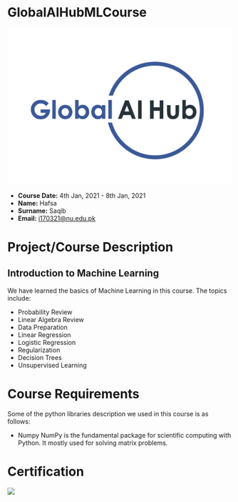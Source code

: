 # GlobalAIHubMLCourse
![](Img/logo.png)

-  **Course Date:** 4th Jan, 2021 - 8th Jan, 2021
-  **Name:**  Hafsa
-  **Surname:** Saqib
-  **Email:** i170321@nu.edu.pk

# Project/Course Description
## Introduction to Machine Learning 
 We have learned the basics of Machine Learning in this course. The topics include:
- Probability Review
- Linear Algebra Review
- Data Preparation
- Linear Regression
- Logistic Regression
- Regularization
- Decision Trees
- Unsupervised Learning 

# Course Requirements
Some of the python libraries description we used in this course is as follows:
- Numpy
NumPy is the fundamental package for scientific computing with Python. It mostly used for solving matrix problems.

# Certification
![](Img/certificate.png)
